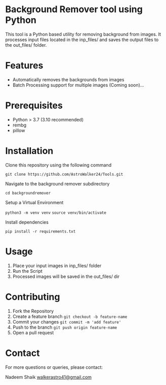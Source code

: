 
# Background Remover tool using Python

This tool is a Python based utility for removing background from images. It processes 
input files located in the inp_files/ and saves the output files to the out_files/ 
folder.

# Features 

* Automatically removes the backgrounds from images 
* Batch Processing support for multiple images (Coming soon)...

# Prerequisites 

* Python > 3.7 (3.10 recommended)
* rembg 
* pillow

# Installation

Clone this repository using the following command 

`git clone https://github.com/AstroWalker24/Tools.git `

Navigate to the background remover subdirectory 

`cd backgroundremover`

Setup a Virtual Environment 

`python3 -m venv venv`
`source venv/bin/activate`

Install dependencies 

`pip install -r requirements.txt`

# Usage 

1. Place your input images in inp_files/ folder
2. Run the Script 
3. Processed images will be saved in the out_files/ dir 

# Contributing 

1. Fork the Repository 
2. Create a feature branch `git checkout -b feature-name`
3. Commit your changes `git commit -m 'add feature'`
4. Push to the branch `git push origin feature-name`
5. Open a pull request 


# Contact 

For more questions or queries, please contact:

Nadeem Shaik 
walkerastro41@gmail.com